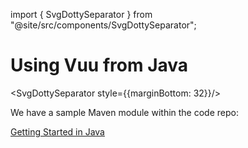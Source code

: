 import { SvgDottySeparator } from "@site/src/components/SvgDottySeparator";

# Using Vuu from Java

<SvgDottySeparator style={{marginBottom: 32}}/>

We have a sample Maven module within the code repo:

[Getting Started in Java](https://github.com/finos/vuu/tree/main/example/main-java)
